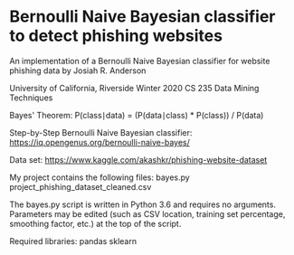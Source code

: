 # Bernoulli Naive Bayesian classifier to detect phishing websites

An implementation of a Bernoulli Naive Bayesian classifier for website phishing data
by Josiah R. Anderson

University of California, Riverside
Winter 2020
CS 235 Data Mining Techniques

Bayes' Theorem:
P(class∣data) = (P(data∣class) * P(class)) / P(data)

Step-by-Step Bernoulli Naive Bayesian classifier:
https://iq.opengenus.org/bernoulli-naive-bayes/

Data set:
https://www.kaggle.com/akashkr/phishing-website-dataset

My project contains the following files:
bayes.py
project_phishing_dataset_cleaned.csv


The bayes.py script is written in Python 3.6 and requires no arguments.
Parameters may be edited (such as CSV location, training set percentage, 
smoothing factor, etc.) at the top of the script.

Required libraries:
pandas
sklearn
